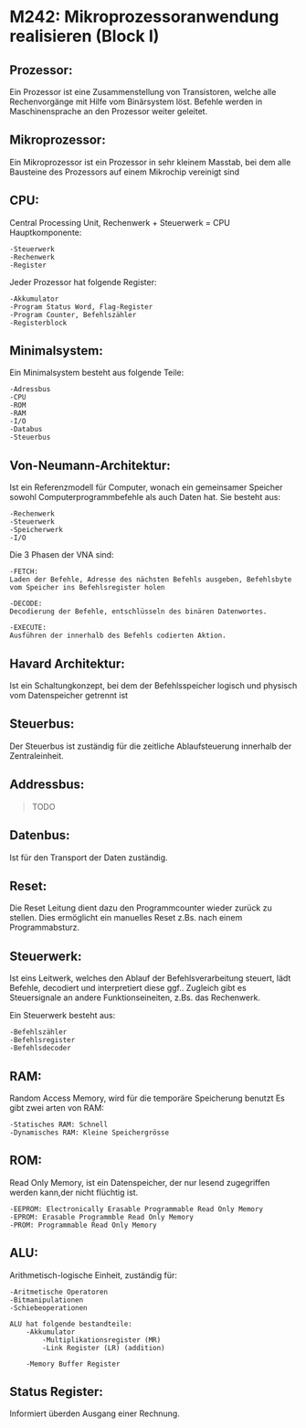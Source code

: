 # M242: Mikroprozessoranwendung realisieren (Block I)
## Prozessor:
Ein Prozessor ist eine Zusammenstellung von Transistoren, welche alle Rechenvorgänge mit Hilfe vom Binärsystem löst. Befehle werden in Maschinensprache an den Prozessor weiter geleitet. 

## Mikroprozessor:
Ein Mikroprozessor ist ein Prozessor in sehr kleinem Masstab, bei dem alle Bausteine des Prozessors auf einem Mikrochip vereinigt sind

## CPU:
Central Processing Unit, Rechenwerk + Steuerwerk = CPU
Hauptkomponente:

    -Steuerwerk
    -Rechenwerk
    -Register

Jeder Prozessor hat folgende Register:

    -Akkumulator
    -Program Status Word, Flag-Register
    -Program Counter, Befehlszähler
    -Registerblock

## Minimalsystem:
Ein Minimalsystem besteht aus folgende Teile:

    -Adressbus
    -CPU
    -ROM
    -RAM
    -I/O
    -Databus
    -Steuerbus 

## Von-Neumann-Architektur:
 Ist ein Referenzmodell für Computer, wonach ein gemeinsamer Speicher sowohl Computerprogrammbefehle als auch Daten hat.
 Sie besteht aus:

    -Rechenwerk
    -Steuerwerk
    -Speicherwerk
    -I/O

Die 3 Phasen der VNA sind:

    -FETCH:
    Laden der Befehle, Adresse des nächsten Befehls ausgeben, Befehlsbyte vom Speicher ins Befehlsregister holen

    -DECODE:
    Decodierung der Befehle, entschlüsseln des binären Datenwortes.

    -EXECUTE:
    Ausführen der innerhalb des Befehls codierten Aktion.

## Havard Architektur:
Ist ein Schaltungkonzept, bei dem der Befehlsspeicher logisch und physisch vom Datenspeicher getrennt ist


## Steuerbus:
Der Steuerbus ist zuständig für die zeitliche Ablaufsteuerung innerhalb der Zentraleinheit.

## Addressbus:
>TODO


## Datenbus:
Ist für den Transport der Daten zuständig.

## Reset:
Die Reset Leitung dient dazu den Programmcounter wieder zurück zu stellen. Dies ermöglicht ein manuelles Reset z.Bs. nach einem Programmabsturz.

## Steuerwerk:
Ist eins Leitwerk, welches den Ablauf der Befehlsverarbeitung steuert, lädt Befehle, decodiert und interpretiert diese ggf.. Zugleich gibt es Steuersignale an andere Funktionseineiten, z.Bs. das Rechenwerk. 

Ein Steuerwerk besteht aus:

    -Befehlszähler
    -Befehlsregister
    -Befehlsdecoder

## RAM:
Random Access Memory, wird für die temporäre Speicherung benutzt
Es gibt zwei arten von RAM:

    -Statisches RAM: Schnell
    -Dynamisches RAM: Kleine Speichergrösse

## ROM:
Read Only Memory, ist ein Datenspeicher, der nur lesend zugegriffen werden kann,der nicht flüchtig ist.

    -EEPROM: Electronically Erasable Programmable Read Only Memory
    -EPROM: Erasable Programmble Read Only Memory
    -PROM: Programmable Read Only Memory

## ALU:
Arithmetisch-logische Einheit, zuständig für:

    -Aritmetische Operatoren
    -Bitmanipulationen
    -Schiebeoperationen

    ALU hat folgende bestandteile:
        -Akkumulator
            -Multiplikationsregister (MR)
			-Link Register (LR) (addition)

        -Memory Buffer Register

## Status Register:
Informiert überden Ausgang einer Rechnung.

